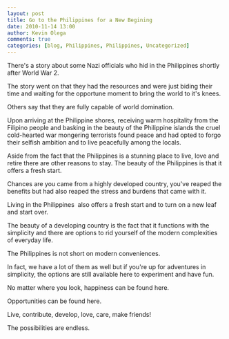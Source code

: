 ```yaml
---
layout: post
title: Go to the Philippines for a New Begining
date: 2010-11-14 13:00
author: Kevin Olega
comments: true
categories: [blog, Philippines, Philippines, Uncategorized]
---
```


There's a story about some Nazi officials who hid in the Philippines shortly after World War 2. 

The story went on that they had the resources and were just biding their time and waiting for the opportune moment to bring the world to it's knees. 

Others say that they are fully capable of world domination. 

Upon arriving at the Philippine shores, receiving warm hospitality from the Filipino people and basking in the beauty of the Philippine islands the cruel cold-hearted war mongering terrorists found peace and had opted to forgo their selfish ambition and to live peacefully among the locals.


Aside from the fact that the Philippines is a stunning place to live, love and retire there are other reasons to stay. The beauty of the Philippines is that it offers a fresh start. 

Chances are you came from a highly developed country, you've reaped the benefits but had also reaped the stress and burdens that came with it. 

Living in the Philippines  also offers a fresh start and to turn on a new leaf and start over.

The beauty of a developing country is the fact that it functions with the simplicity and there are options to rid yourself of the modern complexities of everyday life.

The Philippines is not short on modern conveniences. 

In fact, we have a lot of them as well but if you're up for adventures in simplicity, the options are still available here to experiment and have fun.

No matter where you look, happiness can be found here. 

Opportunities can be found here. 

Live, contribute, develop, love, care, make friends! 

The possibilities are endless.
